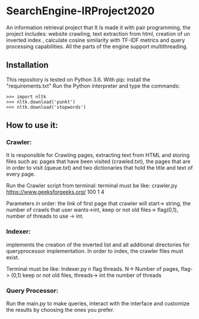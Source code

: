 # SearchEngine-IRProject2020
An information retrieval project that It Is made it with pair
programming, 
the project includes:
website crawling, text extraction from html, creation of un inverted index , calculate
cosine similarity with TF-IDF metrics and query processing capabilities. All the parts of
the engine support multithreading.

## Installation

This repository is tested on Python 3.6.
With pip: install the "requirements.txt"
Run the Python interpreter and type the commands:
```
>>> import nltk
>>> nltk.download('punkt')
>>> nltk.download('stopwords')
```
## How to use it:

### Crawler:
It is responsible for Crawling pages, extracting text from HTML and storing files such as: pages that have been visited (crawled.txt), 
the pages that are in order to visit (queue.txt) and two dictionaries that hold the title and text of every page.

Run the Crawler script from terminal:
terminal must be like: crawler.py https://www.geeksforgeeks.org/  100 1 4 

Parameters in order: the link of first page that crawler will start-> string, the number of crawls that user wants->int,
     keep or not old files-> flag(0,1), number of threads to use -> int. 

### Indexer:
implements the creation of the inverted list and all
additional directories for queryprocessor implementation. In order to index,  the crawler files must exist.

Terminal must be like: Indexer.py n flag threads. N-> Number of pages, flag-> (0,1) keep or not old files, threads-> int the number of threads 

### Query Processor:
Run the main.py to make queries, interact with the interface and customize the results by choosing the ones you prefer.
